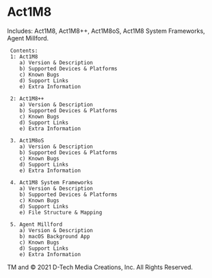 # Act1M8
Includes: Act1M8, Act1M8++, Act1M8oS, Act1M8 System Frameworks, Agent Millford.



  
     Contents:
     1: Act1M8
        a) Version & Description
        b) Supported Devices & Platforms
        c) Known Bugs
        d) Support Links
        e) Extra Information

     2: Act1M8++
        a) Version & Description
        b) Supported Devices & Platforms
        c) Known Bugs
        d) Support Links
        e) Extra Information

     3. Act1M8oS
        a) Version & Description
        b) Supported Devices & Platforms
        c) Known Bugs
        d) Support Links
        e) Extra Information

     4. Act1M8 System Frameworks
        a) Version & Description
        b) Supported Devices & Platforms
        c) Known Bugs
        d) Support Links
        e) File Structure & Mapping

     5. Agent Millford
        a) Version & Description
        b) macOS Background App
        c) Known Bugs
        d) Support Links
        e) Extra Information





TM and © 2021 D-Tech Media Creations, Inc. All Rights Reserved.
